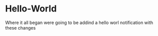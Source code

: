 # Hello-World
Where it all began
were going to be addind a hello worl notification with these changes
